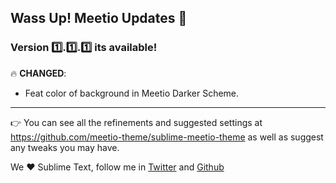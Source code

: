 ## Wass Up! Meetio Updates 🎁

### Version 1️⃣.1️⃣.1️⃣ its available!

🔥 **CHANGED**:

* Feat color of background in Meetio Darker Scheme.

---

👉 You can see all the refinements and suggested settings at https://github.com/meetio-theme/sublime-meetio-theme
as well as suggest any tweaks you may have.

We ♥️ Sublime Text, follow me in [Twitter](https://twitter.com/mauroreisviera) and
[Github](https://github.com/mauroreisvieira/)
